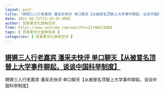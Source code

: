 ```yaml
---
layout: post
title: "锵锵三人行老嘉宾 潘采夫快评 单口聊天【从被冒名顶替上大学事件聊起，谈谈中国科举制度】"
date: 2021-06-21T22:19:55.000Z
author: 百香果文化放映空间
from: https://www.youtube.com/watch?v=2IrNQGJIND8
tags: [ 百香果文化放映空间 ]
categories: [ 百香果文化放映空间 ]
---
```

<!--1624313995000-->
[锵锵三人行老嘉宾 潘采夫快评 单口聊天【从被冒名顶替上大学事件聊起，谈谈中国科举制度】](https://www.youtube.com/watch?v=2IrNQGJIND8)
------

<div>
锵锵三人行老嘉宾 潘采夫快评 单口聊天【从被冒名顶替上大学事件聊起，谈谈中国科举制度】
</div>
